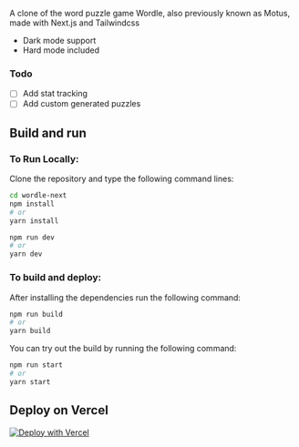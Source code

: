 A clone of the word puzzle game Wordle, also previously known as Motus, made with Next.js and Tailwindcss

- Dark mode support
- Hard mode included

### Todo

- [ ] Add stat tracking
- [ ] Add custom generated puzzles

## Build and run

### To Run Locally:

Clone the repository and type the following command lines:

```bash
cd wordle-next
npm install
# or
yarn install

npm run dev
# or
yarn dev

```

### To build and deploy:

After installing the dependencies run the following command:

```bash
npm run build
# or
yarn build
```

You can try out the build by running the following command:

```bash
npm run start
# or
yarn start
```

## Deploy on Vercel
[![Deploy with Vercel](https://vercel.com/button)](https://vercel.com/new/clone?repository-url=https%3A%2F%2Fgithub.com%2Fto-fuu%2Fwordle-next&demo-title=Worlde-Next&demo-description=A%20clone%20of%20the%20word%20puzzle%20game%20Wordle%2C%20also%20previously%20known%20as%20Motus%2C%20made%20with%20Next.js%20and%20Tailwindcss&demo-url=https%3A%2F%2Fwordle.alachebbi.com&demo-image=https%3A%2F%2Fwww.datocms-assets.com%2F60949%2F1645644451-wordlenext.png)
